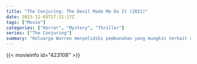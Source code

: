 ```yaml
---
title: "The Conjuring: The Devil Made Me Do It (2021)"
date: 2023-11-03T17:31:17Z
tags: ["Movie"]
categories: ["Horror", "Mystery", "Thriller"]
series: ["The Conjuring"]
summary: "Keluarga Warren menyelidiki pembunuhan yang mungkin terkait dengan kerasukan setan."
---
```


<mux-player stream-type="on-demand"
src="https://kp3d-my.sharepoint.com/personal/ryoo_kp3d_onmicrosoft_com/_layouts/15/download.aspx?share=Efu6dzNaMcxMsXyU0lW4rc8BgV7U_ajf42lMLY7CiaTQDw" prefer-playback="mse" controls>

</mux-player>


{{< movieinfo id="423108" >}}

<script src="https://cdn.jsdelivr.net/npm/@mux/mux-player"></script>

 <script type="application/ld+json ">
{
"@context": "https://schema.org/",
"@type": "VideoObject",
"name": "The Conjuring: The Devil Made Me Do It",
"contentUrl": "https://stream.mux.com/ON02uc53ThIAv28rCZN00Dnoe9UDJDusSGRbL1wZwviLA.m3u8",
"thumbnailUrl": "https://www.themoviedb.org/t/p/original/icWg7FV0WdlQd1NAGxlBJ0ecpvi.jpg?width=314&fit_mode=preserve&time=25",
"uploadDate": "2023-11-03T17:31:17Z",
}

</script>

